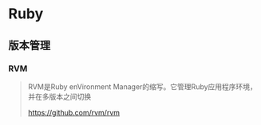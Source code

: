 # Ruby

## 版本管理

### RVM

> RVM是Ruby enVironment Manager的缩写。它管理Ruby应用程序环境，并在多版本之间切换
>
> https://github.com/rvm/rvm

